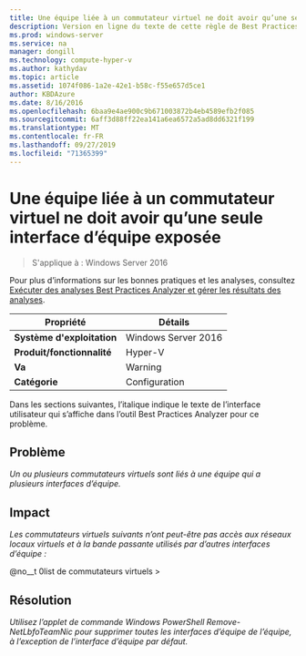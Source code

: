 ```yaml
---
title: Une équipe liée à un commutateur virtuel ne doit avoir qu’une seule interface d’équipe exposée
description: Version en ligne du texte de cette règle de Best Practices Analyzer.
ms.prod: windows-server
ms.service: na
manager: dongill
ms.technology: compute-hyper-v
ms.author: kathydav
ms.topic: article
ms.assetid: 1074f086-1a2e-42e1-b58c-f55e657d5ce1
author: KBDAzure
ms.date: 8/16/2016
ms.openlocfilehash: 6baa9e4ae900c9b671003872b4eb4589efb2f085
ms.sourcegitcommit: 6aff3d88ff22ea141a6ea6572a5ad8dd6321f199
ms.translationtype: MT
ms.contentlocale: fr-FR
ms.lasthandoff: 09/27/2019
ms.locfileid: "71365399"
---
```

# <a name="a-team-bound-to-a-virtual-switch-should-only-have-one-exposed-team-interface"></a>Une équipe liée à un commutateur virtuel ne doit avoir qu’une seule interface d’équipe exposée

>S'applique à : Windows Server 2016

Pour plus d’informations sur les bonnes pratiques et les analyses, consultez [Exécuter des analyses Best Practices Analyzer et gérer les résultats des analyses](https://go.microsoft.com/fwlink/p/?LinkID=223177).  
  
|Propriété|Détails|
|-|-|  
|**Système d'exploitation**|Windows Server 2016|  
|**Produit/fonctionnalité**|Hyper-V|  
|**Va**|Warning|  
|**Catégorie**|Configuration|  
  
Dans les sections suivantes, l’italique indique le texte de l’interface utilisateur qui s’affiche dans l’outil Best Practices Analyzer pour ce problème.  
  
## <a name="issue"></a>**Problème**  
*Un ou plusieurs commutateurs virtuels sont liés à une équipe qui a plusieurs interfaces d’équipe.*  
  
## <a name="impact"></a>**Impact**  
*Les commutateurs virtuels suivants n’ont peut-être pas accès aux réseaux locaux virtuels et à la bande passante utilisés par d’autres interfaces d’équipe :*  
  
@no__t 0list de commutateurs virtuels >  
  
## <a name="resolution"></a>**Résolution**  
*Utilisez l’applet de commande Windows PowerShell Remove-NetLbfoTeamNic pour supprimer toutes les interfaces d’équipe de l’équipe, à l’exception de l’interface d’équipe par défaut.*  
  


